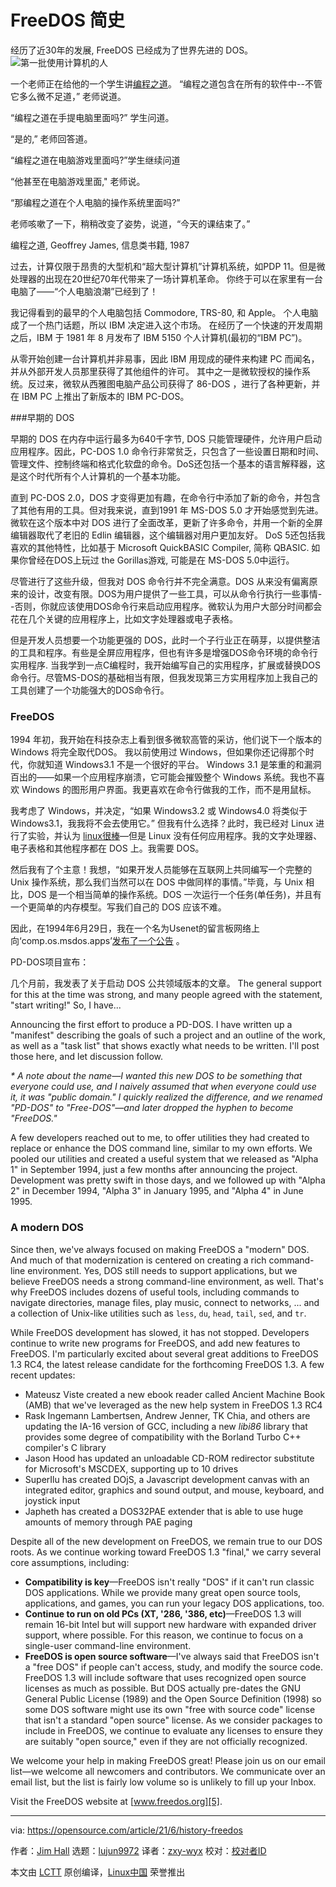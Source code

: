 [#]: subject: (A brief history of FreeDOS)
[#]: via: (https://opensource.com/article/21/6/history-freedos)
[#]: author: (Jim Hall https://opensource.com/users/jim-hall)
[#]: collector: (lujun9972)
[#]: translator: (zxy-wyx)
[#]: reviewer: ( )
[#]: publisher: ( )
[#]: url: ( )

FreeDOS 简史
======
经历了近30年的发展, FreeDOS 已经成为了世界先进的 DOS。
![第一批使用计算机的人][1]

一个老师正在给他的一个学生讲[编程之道][2]。 “编程之道包含在所有的软件中--不管它多么微不足道，” 老师说道。

“编程之道在手提电脑里面吗?” 学生问道。

“是的,” 老师回答道。

“编程之道在电脑游戏里面吗?”学生继续问道

“他甚至在电脑游戏里面," 老师说。

“那编程之道在个人电脑的操作系统里面吗?”

老师咳嗽了一下，稍稍改变了姿势，说道，“今天的课结束了。” 

编程之道, Geoffrey James, 信息类书籍, 1987

过去，计算仅限于昂贵的大型机和“超大型计算机”计算机系统，如PDP 11。但是微处理器的出现在20世纪70年代带来了一场计算机革命。 你终于可以在家里有一台电脑了——“个人电脑浪潮”已经到了！

我记得看到的最早的个人电脑包括 Commodore, TRS-80, 和 Apple。 个人电脑成了一个热门话题，所以 IBM 决定进入这个市场。 在经历了一个快速的开发周期之后，IBM 于 1981 年 8 月发布了 IBM 5150 个人计算机(最初的“IBM PC”)。

从零开始创建一台计算机并非易事，因此 IBM 用现成的硬件来构建 PC 而闻名，并从外部开发人员那里获得了其他组件的许可。 其中之一是微软授权的操作系统。反过来，微软从西雅图电脑产品公司获得了 86-DOS ，进行了各种更新，并在 IBM PC 上推出了新版本的 IBM PC-DOS。

###早期的 DOS

早期的 DOS 在内存中运行最多为640千字节, DOS 只能管理硬件，允许用户启动应用程序。因此，PC-DOS 1.0 命令行非常贫乏，只包含了一些设置日期和时间、管理文件、控制终端和格式化软盘的命令。DoS还包括一个基本的语言解释器，这是这个时代所有个人计算机的一个基本功能。

直到 PC-DOS 2.0，DOS 才变得更加有趣，在命令行中添加了新的命令，并包含了其他有用的工具。但对我来说，直到1991 年 MS-DOS 5.0 才开始感觉到先进。微软在这个版本中对 DOS 进行了全面改革，更新了许多命令，并用一个新的全屏编辑器取代了老旧的 Edlin 编辑器，这个编辑器对用户更加友好。 DoS 5还包括我喜欢的其他特性，比如基于 Microsoft QuickBASIC Compiler, 简称 QBASIC. 如果你曾经在DOS上玩过 the Gorillas游戏, 可能是在 MS-DOS 5.0中运行。

尽管进行了这些升级，但我对 DOS 命令行并不完全满意。DOS 从来没有偏离原来的设计，改变有限。DOS为用户提供了一些工具，可以从命令行执行一些事情--否则，你就应该使用DOS命令行来启动应用程序。微软认为用户大部分时间都会花在几个关键的应用程序上，比如文字处理器或电子表格。

但是开发人员想要一个功能更强的 DOS，此时一个子行业正在萌芽，以提供整洁的工具和程序。有些是全屏应用程序，但也有许多是增强DOS命令环境的命令行实用程序. 当我学到一点C编程时，我开始编写自己的实用程序，扩展或替换DOS命令行。尽管MS-DOS的基础相当有限，但我发现第三方实用程序加上我自己的工具创建了一个功能强大的DOS命令行。

### FreeDOS

1994 年初，我开始在科技杂志上看到很多微软高管的采访，他们说下一个版本的 Windows 将完全取代DOS。 我以前使用过 Windows，但如果你还记得那个时代，你就知道 Windows3.1 不是一个很好的平台。 Windows 3.1 是笨重的和漏洞百出的——如果一个应用程序崩溃，它可能会摧毁整个 Windows 系统。我也不喜欢 Windows 的图形用户界面。我更喜欢在命令行做我的工作，而不是用鼠标。

我考虑了 Windows，并决定，“如果 Windows3.2 或 Windows4.0 将类似于 Windows3.1，我我将不会去使用它。” 但我有什么选择？此时，我已经对 Linux 进行了实验，并认为 [linux很棒][3]—但是 Linux 没有任何应用程序。我的文字处理器、电子表格和其他程序都在 DOS 上。我需要 DOS。

然后我有了个主意！我想，“如果开发人员能够在互联网上共同编写一个完整的 Unix 操作系统，那么我们当然可以在 DOS 中做同样的事情。”毕竟，与 Unix 相比，DOS 是一个相当简单的操作系统。DOS 一次运行一个任务(单任务)，并且有一个更简单的内存模型。写我们自己的 DOS 应该不难。

因此，在1994年6月29日，我在一个名为Usenet的留言板网络上向‘comp.os.msdos.apps’[发布了一个公告][4] 。

PD-DOS项目宣布：

几个月前，我发表了关于启动 DOS 公共领域版本的文章。 The general support for this at the time was strong, and many people agreed with the statement, "start writing!" So, I have...

Announcing the first effort to produce a PD-DOS. I have written up a "manifest" describing the goals of such a project and an outline of the work, as well as a "task list" that shows exactly what needs to be written. I'll post those here, and let discussion follow.

_* A note about the name—I wanted this new DOS to be something that everyone could use, and I naively assumed that when everyone could use it, it was "public domain." I quickly realized the difference, and we renamed "PD-DOS" to "Free-DOS"—and later dropped the hyphen to become "FreeDOS."_

A few developers reached out to me, to offer utilities they had created to replace or enhance the DOS command line, similar to my own efforts. We pooled our utilities and created a useful system that we released as "Alpha 1" in September 1994, just a few months after announcing the project. Development was pretty swift in those days, and we followed up with "Alpha 2" in December 1994, "Alpha 3" in January 1995, and "Alpha 4" in June 1995.

### A modern DOS

Since then, we've always focused on making FreeDOS a "modern" DOS. And much of that modernization is centered on creating a rich command-line environment. Yes, DOS still needs to support applications, but we believe FreeDOS needs a strong command-line environment, as well. That's why FreeDOS includes dozens of useful tools, including commands to navigate directories, manage files, play music, connect to networks, ... and a collection of Unix-like utilities such as `less`, `du`, `head`, `tail`, `sed`, and `tr`.

While FreeDOS development has slowed, it has not stopped. Developers continue to write new programs for FreeDOS, and add new features to FreeDOS. I'm particularly excited about several great additions to FreeDOS 1.3 RC4, the latest release candidate for the forthcoming FreeDOS 1.3. A few recent updates:

  * Mateusz Viste created a new ebook reader called Ancient Machine Book (AMB) that we've leveraged as the new help system in FreeDOS 1.3 RC4
  * Rask Ingemann Lambertsen, Andrew Jenner, TK Chia, and others are updating the IA-16 version of GCC, including a new _libi86_ library that provides some degree of compatibility with the Borland Turbo C++ compiler's C library
  * Jason Hood has updated an unloadable CD-ROM redirector substitute for Microsoft's MSCDEX, supporting up to 10 drives
  * SuperIlu has created DOjS, a Javascript development canvas with an integrated editor, graphics and sound output, and mouse, keyboard, and joystick input
  * Japheth has created a DOS32PAE extender that is able to use huge amounts of memory through PAE paging



Despite all of the new development on FreeDOS, we remain true to our DOS roots. As we continue working toward FreeDOS 1.3 "final," we carry several core assumptions, including:

  * **Compatibility is key**—FreeDOS isn't really "DOS" if it can't run classic DOS applications. While we provide many great open source tools, applications, and games, you can run your legacy DOS applications, too.
  * **Continue to run on old PCs (XT, '286, '386, etc)**—FreeDOS 1.3 will remain 16-bit Intel but will support new hardware with expanded driver support, where possible. For this reason, we continue to focus on a single-user command-line environment.
  * **FreeDOS is open source software**—I've always said that FreeDOS isn't a "free DOS" if people can't access, study, and modify the source code. FreeDOS 1.3 will include software that uses recognized open source licenses as much as possible. But DOS actually pre-dates the GNU General Public License (1989) and the Open Source Definition (1998) so some DOS software might use its own "free with source code" license that isn't a standard "open source" license. As we consider packages to include in FreeDOS, we continue to evaluate any licenses to ensure they are suitably "open source," even if they are not officially recognized.



We welcome your help in making FreeDOS great! Please join us on our email list—we welcome all newcomers and contributors. We communicate over an email list, but the list is fairly low volume so is unlikely to fill up your Inbox.

Visit the FreeDOS website at [www.freedos.org][5].

--------------------------------------------------------------------------------

via: https://opensource.com/article/21/6/history-freedos

作者：[Jim Hall][a]
选题：[lujun9972][b]
译者：[zxy-wyx](https://github.com/zxy-wyx)
校对：[校对者ID](https://github.com/校对者ID)

本文由 [LCTT](https://github.com/LCTT/TranslateProject) 原创编译，[Linux中国](https://linux.cn/) 荣誉推出

[a]: https://opensource.com/users/jim-hall
[b]: https://github.com/lujun9972
[1]: https://opensource.com/sites/default/files/styles/image-full-size/public/lead-images/1980s-computer-yearbook.png?itok=eGOYEKK- (Person typing on a 1980's computer)
[2]: https://www.mit.edu/~xela/tao.html
[3]: https://opensource.com/article/17/5/how-i-got-started-linux-jim-hall-freedos
[4]: https://groups.google.com/g/comp.os.msdos.apps/c/oQmT4ETcSzU/m/O1HR8PE2u-EJ
[5]: https://www.freedos.org/
